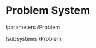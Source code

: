 <!-- MOOSE Documentation Stub: Remove this when content is added. -->

# Problem System
!parameters /Problem

!subsystems /Problem

